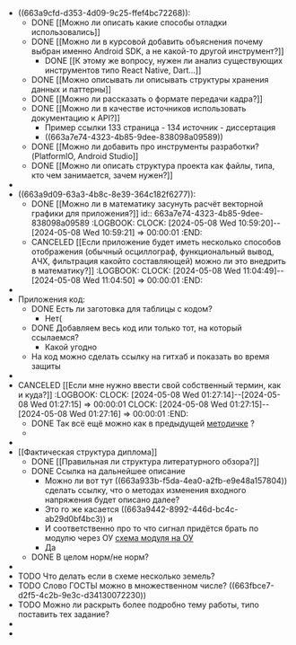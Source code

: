 - ((663a9cfd-d353-4d09-9c25-ffef4bc72268)):
	- DONE [[Можно ли описать какие способы отладки использовались]]
	- DONE [[Можно ли в курсовой добавить объяснения почему выбран именно Android SDK, а не какой-то другой инструмент?]]
		- DONE [[К этому же вопросу, нужен ли анализ существующих инструментов типо React Native, Dart...]]
	- DONE [[Можно описывать ли описывать структуры хранения данных и паттерны]]
	- DONE [[Можно ли рассказать о формате передачи кадра?]]
	- DONE [[Можно ли в качестве источников использовать документацию к API?]]
		- Пример ссылки 133 страница - 134 источник - диссертация
		- ((663a7e74-4323-4b85-9dee-838098a09589))
	- DONE [[Можно ли добавить про инструменты разработки? (PlatformIO, Android Studio]]
	- DONE [[Можно ли описать структура проекта как файлы, типа, кто чем занимается, зачем нужен?]]
-
- ((663a9d09-63a3-4b8c-8e39-364c182f6277)):
	- DONE [[Можно ли в математику засунуть расчёт векторной графики для приложения?]]
	  id:: 663a7e74-4323-4b85-9dee-838098a09589
	  :LOGBOOK:
	  CLOCK: [2024-05-08 Wed 10:59:20]--[2024-05-08 Wed 10:59:21] =>  00:00:01
	  :END:
	- CANCELED [[Если приложение будет иметь несколько способов отображения (обычный осциллограф, функциональный вывод, АЧХ, фильтрация какойто составляющей) можно ли это внедрить в математику?]]
	  :LOGBOOK:
	  CLOCK: [2024-05-08 Wed 11:04:49]--[2024-05-08 Wed 11:04:50] =>  00:00:01
	  :END:
-
- Приложения код:
	- DONE Есть ли заготовка для таблицы с кодом?
		- Нет(
	- DONE Добавляем весь код или только тот, на который ссылаемся?
		- Какой угодно
	- На код можно сделать ссылку на гитхаб и показать во время защиты
-
- CANCELED [[Если мне нужно ввести свой собственный термин, как и куда?]]
  :LOGBOOK:
  CLOCK: [2024-05-08 Wed 01:27:14]--[2024-05-08 Wed 01:27:15] =>  00:00:01
  CLOCK: [2024-05-08 Wed 01:27:15]--[2024-05-08 Wed 01:27:16] =>  00:00:01
  :END:
	- DONE Так всё ещё можно как в предыдущей [методичке]([[Методичка]]) ?
	-
-
- [[Фактическая структура диплома]]
	- DONE [[Правильная ли структура литературного обзора?]]
	- DONE Ссылка на дальнейшее описание
		- Можно ли вот тут ((663a933b-f5da-4ea0-a2fb-e9e48a157804)) сделать ссылку, что о методах изменения входного напряжения будет описано далее?
		- Это го же касается ((663a9442-8992-446d-bc4c-ab29d0bf4bc3)) и
		- И соответственно про то что сигнал придётся брать по модулю через ОУ [схема модуля на ОУ](https://habr.com/ru/companies/ruvds/articles/652325/#:~:text=%D0%9D%D0%B0%D1%85%D0%BE%D0%B6%D0%B4%D0%B5%D0%BD%D0%B8%D0%B5%20%D0%B0%D0%B1%D1%81%D0%BE%D0%BB%D1%8E%D1%82%D0%BD%D0%BE%D0%B3%D0%BE%20%D0%B7%D0%BD%D0%B0%D1%87%D0%B5%D0%BD%D0%B8%D1%8F%20%D0%BD%D0%B0%D0%BF%D1%80%D1%8F%D0%B6%D0%B5%D0%BD%D0%B8%D1%8F%20%D1%81%D0%B8%D0%B3%D0%BD%D0%B0%D0%BB%D0%B0)
		- Да
	- DONE В целом норм/не норм?
-
- TODO Что делать если в схеме несколько земель?
- TODO Слово ГОСТЫ можно в множественном числе? ((663fbce7-d2f5-4c2b-9e3c-d34130072230))
- TODO Можно ли раскрыть более подробно тему работы, типо поставить тех задание?
-
-